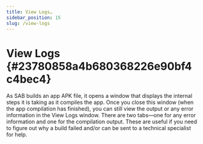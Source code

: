 ```yaml
---
title: View Logs…
sidebar_position: 15
slug: /view-logs
---
```


# View Logs {#23780858a4b680368226e90bf4c4bec4}

As SAB builds an app APK file, it opens a window that displays the internal steps it is taking as it compiles the app. Once you close this window (when the app compilation has finished), you can still view the output or any error information in the View Logs window. There are two tabs—one for any error information and one for the compilation output. These are useful if you need to figure out why a build failed and/or can be sent to a technical specialist for help.

